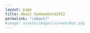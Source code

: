 ```yaml
---
layout: page
title: About GoHomeGota2022
permalink: "/about/"
#image: assets/images/screenshot.png
---
```


